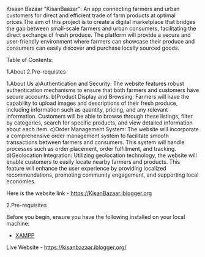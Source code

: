 Kisaan Bazaar
"KisanBaazar": An app connecting farmers and urban customers for direct and efficient trade of farm products at optimal prices.The aim of this project is to create a digital marketplace that bridges the gap between small-scale farmers and urban consumers, facilitating the direct exchange of fresh produce. The platform will provide a secure and user-friendly environment where farmers can showcase their produce and consumers can easily discover and purchase locally sourced goods.


Table of Contents:

1.About
2.Pre-requistes

1.About Us
a)Authentication and Security:  The website features robust authentication mechanisms to ensure that both farmers and customers have secure accounts.
b)Product Display and Browsing: Farmers will have the capability to upload images and descriptions of their fresh produce, including information such as quantity, pricing, and any relevant information. Customers will be able to browse through these listings, filter by categories, search for specific products, and view detailed information about each item.
c)Order Management System: The website will incorporate a comprehensive order management system to facilitate smooth transactions between farmers and consumers. This system will handle processes such as order placement, order fulfillment, and tracking.
d)Geolocation Integration: Utilizing geolocation technology, the website will enable customers to easily locate nearby farmers and products. This feature will enhance the user experience by providing localized recommendations, promoting community engagement, and supporting local economies.

Here is the website link - https://KisanBazaar.iblogger.org

2.Pre-requisites
 
Before you begin, ensure you have the following installed on your local machine:

- [XAMPP](https://www.apachefriends.org/index.html)

Live Website - https://kisanbazaar.iblogger.org/
